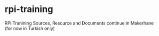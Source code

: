 # rpi-training
RPi Tranining Sources, Resource and Documents continue in Makerhane (for now in Turkish only)
